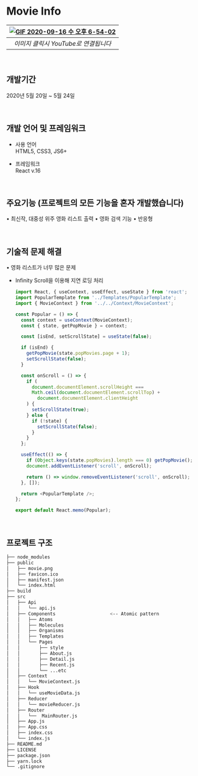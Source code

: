 # Movie Info

| [![GIF 2020-09-16 수 오후 6-54-02](https://user-images.githubusercontent.com/15887982/93324195-87f0d180-f850-11ea-9279-b784f0028d96.gif)](https://url.kr/W8GDQu) |
| :--------------------------------------------------------------------------------------------------------------------------------------------------------------: |
|                                                               _이미지 클릭시 YouTube로 연결됩니다_                                                               |

<br>

## 개발기간

2020년 5월 20일 ~ 5월 24일

<br>

## 개발 언어 및 프레임워크

- 사용 언어<br>
  HTML5, CSS3, JS6+<br>

- 프레임워크<br>
  React v.16<br>

<br>

## 주요기능 (프로젝트의 모든 기능을 혼자 개발했습니다)

• 최신작, 대중성 위주 영화 리스트 출력
• 영화 검색 기능
• 반응형

<br>

## 기술적 문제 해결

• 영화 리스트가 너무 많은 문제

- Infinity Scroll을 이용해 지연 로딩 처리

  ```javascript
  import React, { useContext, useEffect, useState } from 'react';
  import PopularTemplate from '../Templates/PopularTemplate';
  import { MovieContext } from '../../Context/MovieContext';

  const Popular = () => {
    const context = useContext(MovieContext);
    const { state, getPopMovie } = context;

    const [isEnd, setScrollState] = useState(false);

    if (isEnd) {
      getPopMovie(state.popMovies.page + 1);
      setScrollState(false);
    }

    const onScroll = () => {
      if (
        document.documentElement.scrollHeight ===
        Math.ceil(document.documentElement.scrollTop) +
          document.documentElement.clientHeight
      ) {
        setScrollState(true);
      } else {
        if (!state) {
          setScrollState(false);
        }
      }
    };

    useEffect(() => {
      if (Object.keys(state.popMovies).length === 0) getPopMovie();
      document.addEventListener('scroll', onScroll);

      return () => window.removeEventListener('scroll', onScroll);
    }, []);

    return <PopularTemplate />;
  };

  export default React.memo(Popular);
  ```

<br>

## 프로젝트 구조

```bash
├── node_modules
├── public
│   ├── movie.png
│   ├── favicon.ico
│   ├── manifest.json
│   └── index.html
├── build
├── src
│   ├── Api
│   │   └── api.js
│   ├── Components                    <-- Atomic pattern
│   │   ├── Atoms
│   │   ├── Molecules
│   │   ├── Organisms
│   │   ├── Templates
│   │   └── Pages
│   │       ├── style
│   │       ├── About.js
│   │       ├── Detail.js
│   │       ├── Recent.js
│   │       └── ...etc
│   ├── Context
│   │   └── MovieContext.js
│   ├── Hook
│   │   └── useMovieData.js
│   ├── Reducer
│   │   └── movieReducer.js
│   ├── Router
│   │   └──  MainRouter.js
│   ├── App.js
│   ├── App.css
│   ├── index.css
│   └── index.js
├── README.md
├── LICENSE
├── package.json
├── yarn.lock
└── .gitignore
```
